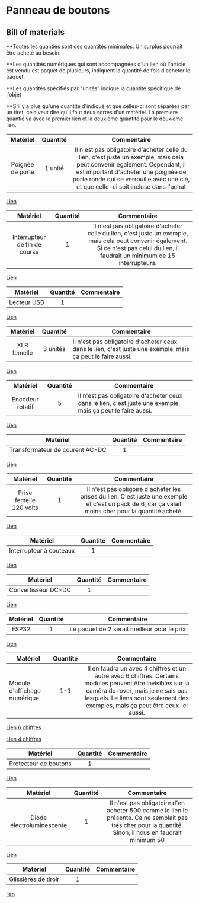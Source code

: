 # Panneau de boutons 

## Bill of materials

**Toutes les quantiés sont des quantités minimales. Un surplus pourrait être acheté au besoin.

**Les quantités numériques qui sont accompagnées d'un lien où l'article est vendu est paquet de plusieurs, indiquent la quantité de fois d'acheter le paquet.

**Les quantités spécifiés par "unités" indique la quantité spécifique de l'objet

**S'il y a plus qu'une quantité d'indiqué et que celles-ci sont séparées par un tiret, cela veut dire qu'il faut deux sortes d'un matériel. La première quantié va avec le premier lien et la deuxième quantité pour le deuxième lien.

|     Matériel     | Quantité |                                                                                                                   Commentaire                                                                                                                  |
|:----------------:|:--------:|:----------------------------------------------------------------------------------------------------------------------------------------------------------------------------------------------------------------------------------------------:|
| Poignée de porte |  1 unité | Il n'est pas obligatoire d'acheter celle du lien, c'est juste un exemple, mais cela peut convenir également. Cependant, il est important d'acheter une poignée de porte ronde qui se verrouille avec une clé, et que celle-ci soit incluse dans l'achat|

[Lien](https://www.amazon.ca/Pack-Entry-Knobs-Outdoor-Interior/dp/B0D7GBKWKW/ref=cs_sr_dp_1?crid=QOT6QB59B7BT&dib=eyJ2IjoiMSJ9.HFy_V1cW26deGh8Dt3B6CMN0tjHzEJx9pKVhVknl4Eu1asB_f111cp8c9g14sOmEacfYc83QH0v9aVTj0Xif0iSCxipMF_xv08EZIsgV6PdhjSn-c09eGxKpS1UKPeUv9UzOvf3qj7wzPQgqFugsfZM9w-vegDcdKifepbOti9mQRLi4iRLsJDAC_wE9NaRbZElG155brGHKayMajfT-V2NWPr1MExXRGUE5mR0l_3JZQkNjR0OQ9KlDWhn28jwRhqtTz04UqJVFDFEfx0wNzqAVBbmqYquGxK94Q8q2FbM.2CCKlZquTeRJ4lBHJVMYm5XmNuEPWrSjyGmRCrAL_Kg&dib_tag=se&keywords=poign%C3%A9e%2Bde%2Bporte&qid=1728872860&sprefix=poign%C3%A9e%2Bde%2Bporte%2Caps%2C110&sr=8-8&th=1)

|            Matériel           | Quantité |                                                  Commentaire                                                 |
|:-----------------------------:|:--------:|:------------------------------------------------------------------------------------------------------------:|
| Interrupteur de fin de course |    1   | Il n'est pas obligatoire d'acheter celle du lien, c'est juste un exemple, mais cela peut convenir également. Si ce n'est pas celui du lien, il faudrait un minimum de 15 interrupteurs. |

[Lien](https://www.amazon.ca/DAOKI-Switch-Momentary-Button-Arduino/dp/B07YKH3TDR?th=1)

| Matériel    | Quantité | Commentaire |
|-------------|:--------:|-------------|
| Lecteur USB |     1    |             |

[Lien](https://www.amazon.ca/Keenso-Breakout-Female-Adapter-Connector/dp/B07VBRTDVF/ref=sr_1_17?crid=2QUKG6OMSB8CG&dib=eyJ2IjoiMSJ9.TagVqnRX5aL4BhOWaMn_-IlWK0mq1fSWvlCW6rWHhzXuOOGeDViHg4fn7ebiypEIqHUrSnoD0s8tJvWBXSsPkWnKkPabpA8Hg8XjK8OtI-wXf8XJ2pho40GJns5ITHQ4BmvXfWJg_-n0ViNrMJ4EZkdwaN0m8Sa_fWi5_IOzPAAPe5sczqkOY4UTPad-bqN7I7DMszVgjlsrqhHvLCOSWl1uSQAc7mBIXPTu5kt5uZ6KExXTk8k81TNoPyo2LB2I3DVp5aVLyiNNp1Usnyi__CZqlCMrf9N-lxl_wxp4zss.H7pBjP4M90WsyBN25rS6eZJSMeMVlpT53urhTUp14Yw&dib_tag=se&keywords=lecteur+usb+for+pcb&qid=1728874417&sprefix=lecteur+usb+for+pcb%2Caps%2C107&sr=8-17)

|   Matériel  | Quantité | Commentaire                                                                                                 |
|:-----------:|:--------:|-------------------------------------------------------------------------------------------------------------|
| XLR femelle |     3 unités    | Il n'est pas obligatoire d'acheter ceux dans le lien, c'est juste une exemple, mais ça peut le faire aussi. |

[Lien](https://www.amazon.ca/XLR-Female-Jack-Pin-Connector/dp/B07S6J8WVD/ref=sr_1_12?crid=1X4Q30H5TS6HV&dib=eyJ2IjoiMSJ9.t3uB8dE0axaaJTPxKV4VDqTBVEkLJMt-xyze0CFdpdmH8oVCzzXn4reArpSznrV30jyp9FVLNhiTkzFdmWRsfyyXMtDK8-NI-4nCErvD6b5D2rr0Djq3CUNyDA10imyKDOqljBM2wEZiX_5UqaHG-5Hqka7AQUXKHJCnHtSk2zZkeJ53Ea2QeajnsELljZjBF-rSGqDFWtPiTEVcXyukB_n0FvrTxe0WOjpXVpDYZb5Ze2DWyywx66gXKSSdNjCdS5r578yf97G431KZwftS-EWjDWbp1duGxl-89xWvnfY.bqxjSX2MUhH6eT9_hZzV6A4i40AMZJ7XzduDYjt3dNM&dib_tag=se&keywords=xlr%2Bfemale&qid=1728874573&sprefix=xlr%2Bfemale%2Caps%2C128&sr=8-12&th=1)

|     Matériel     | Quantité | Commentaire |
|:----------------:|:--------:|-------------|
| Encodeur rotatif |     5    | Il n'est pas obligatoire d'acheter ceux dans le lien, c'est juste une exemple, mais ça peut le faire aussi.             |

[Lien](https://www.amazon.ca/Taiss-KY-040-Encoder-15%C3%9716-5-Arduino/dp/B07F26CT6B/ref=sr_1_9?crid=6WOHEQR10LD7&dib=eyJ2IjoiMSJ9.rP4ALOKB3WzEixW5PgHFw1gF-ovHvTE6_c_CPRzU7hAU4y_eQ2b4u7H6WhiK1XsU_Dcqb3shFNZ9MG5bv_zB_xmkmpUdP_1iFSgofo1CxzPsKQxUMG9ENUSUZOl-xWXDX6oL_j6ybLDTaUBucuQXt-AQjINo4sYQycm6hnhAJ0vHM5ZsNyHzX_xgGXPLdL0IV06VLP3maZLJV2nGQTwt1vKbLqHXBA44tBbL3YgxgR1zpKVKtmGNVNSHIcm1MTyUPNANSSWcYEqU8qYIF4iV69TByEgK9NLrboqFRyim2lU.WlpbuBvrZ5OSnYfPGV3gPelrMGClHGp3h1Gg1YxzCk4&dib_tag=se&keywords=encodeur+rotatif&qid=1729032074&sprefix=encodeur+rotat%2Caps%2C94&sr=8-9)


|             Matériel            | Quantité | Commentaire |
|:-------------------------------:|:--------:|-------------|
| Transformateur de courent AC-DC |     1    |             |

[Lien](https://www.amazon.ca/ALITOVE-Transformer-Switching-Converter-Security/dp/B078RZ6C3N/ref=sr_1_2?crid=3A2ZTDFPPK9R5&dib=eyJ2IjoiMSJ9.d8G53UK0ITyNPyBtzC9XOUUkM4HXGOU0QNxzqXZBG0dllu87EK8EXyy3yKbmBsxs9_Iha_PAXnqZts6R0aZ2DcHR1pPjveNvDVd9QdEQTbpAYLLTDEMmtnULU73KIY7LVaidbXBmW_vNR3BDGL4aM_bCttNly2PqOSaRWSJ69-BbqBXI9GTJAn5SJvLPDwbI2DWIcKMogZ1YBHgkbgZ7nUAbmNabjPAjhhxWUmMsfJaPibrE0CGfKH-DJpu7qolXgO3gzwkyNRcnStbggwIU1Pxp1xWqeiqVjNBVkLBozxE.4vFPQDKGdkDtdbtTi_6F20o7Vy8jnNqugnZl4IXOQcM&dib_tag=se&keywords=-ALITOVE%2B12V%2B15A%2B180W%2BPower%2BSupply%2BTransformer%2BSwitch%2BAC%2B110V%2F220V%2Bto%2BDC%2B12V%2B-AMAZON&qid=1728947179&sprefix=alitove%2B12v%2B15a%2B180w%2Bpower%2Bsupply%2Btransformer%2Bswitch%2Bac%2B110v%2F220v%2Bto%2Bdc%2B12v%2B-amazon%2Caps%2C96&sr=8-2&th=1)

|         Matériel        | Quantité |                                                                      Commentaire                                                                      |
|:-----------------------:|:--------:|:-----------------------------------------------------------------------------------------------------------------------------------------------------:|
| Prise femelle 120 volts |     1    | Il n'est pas obligoire d'acheter les prises du lien. C'est juste une exemple et c'est un pack de 6, car ça valait moins cher pour la quantité acheté. |

[Lien](https://www.amazon.ca/MKBKLLJY-Industrial-Connectors-Adapter-Connection/dp/B0C2GYNPMQ/ref=sr_1_16?crid=1KED9B48OYIKA&dib=eyJ2IjoiMSJ9.ZXlX8mYVz3zPiyzGJqhKrkbe2m73XXxAqslDPc5u8ii77bo9kUp-LLLmm-KQt2xyQP4KOA5mqqS7PWGRk3GipmVilCgXed8Qh4A_0F--EbSUyHa7TKyFVzw2PcMT_kmI6SHZWArlgyoz1q34xc8wBrUAnr1dVGRIFl_6mATtXRAN21UNM5-4IAxeT3ZLiwkWqjXb1VzQdzWTIBdWrDkPZw52mWizPiymAt0Rr9cEEqKgOc4epXAESnUuqYEAlXWWOk8-Wodpa7ogmEoiw6K6n_MLCGYDo_K9yJMBxE0DMKU.38BAl7wgLKJaVil8IZMO8-Yc3iYLY5PyAx1zRzZs7qI&dib_tag=se&keywords=120v+female+outlet&qid=1728947304&sprefix=120v+female+outelt%2Caps%2C99&sr=8-16)

|         Matériel        | Quantité | Commentaire |
|:-----------------------:|:--------:|:-----------:|
| Interrupteur à couteaux |     1    |             |

[Lien](https://www.amazon.ca/Household-Disconnect-Electrical-Control-Switches/dp/B0D3VSK37Z/ref=sr_1_3?crid=2GEELWFT64GS6&dib=eyJ2IjoiMSJ9.1KnJ6SyK8V-xH0bc0qHWSRqVqU1M1AuVAKQrfMSTATvw9YIdFmHYXJQ1WofkQp6UD_qLzzHluf1zesxGyOlUBUQoGDAlRQS3L54_q49XRgfaVK0lv9x2I-4rKkUFkNFKGReOemljzZhjiOquUoINYUJKzmOhxxKfNFfkZgWDtCWgbfEtXft6FEWpk5qWaLi533sndSLJudoqMoGcaXN5O5hlqsdO7NgwLGN_wfKUKkDwPwTewRSPh3Wsh7IT1wNElGw42wez91CBgvIPSCj4NEZRcwSxhaxAA1HZ_uRrLjk.TWkg2NJM-5h5qys-iJpyRxJVolML9icoebUwSkaMBmQ&dib_tag=se&keywords=-100A+2+Pole+Double+Throw+Knife+Switch+Electrical+Disconnect+Knife+Safety+Disconnector+Semicircular+Switch+for+Home+Appliances&qid=1728947788&s=industrial&sprefix=100a+2+pole+double+throw+knife+switch+electrical+disconnect+knife+safety+disconnector+semicircular+switch+for+home+appliances%2Cindustrial%2C90&sr=1-3)

|       Matériel      | Quantité | Commentaire |
|:-------------------:|:--------:|:-----------:|
| Convertisseur DC-DC |     1    |             |

[Lien](https://www.amazon.ca/Step-Down-Waterproof-Miniature-Converter-Supply/dp/B07PNWPLRY)


| Matériel | Quantité |                 Commentaire                 |
|:--------:|:--------:|:-------------------------------------------:|
|   ESP32  |     1    | Le paquet de 2 serait meilleur pour le prix |

[Lien](https://www.amazon.ca/Freenove-ESP32-WROOM-Compatible-Wireless-Detailed/dp/B0C9THDPXP/ref=sr_1_6?crid=1OBSBJQ492UE8&dib=eyJ2IjoiMSJ9.a1IfNGmnc5ZAlhtfsdlT0_brqgZiK8YhAovBqUEVjZNOuHUUFVAZHLQQ_zzQHUcTsLX7mHhPB-Ye45rOdllRzs_k1dpJ5MJKaIpYMxNI9dYawhCweCNlqZ9w4gSIuFatrXsW5T4FGOH74q-2ilh1wiw0TtQhklo5Feuvqc-tTz8A7l_BwftpFYfQiNB7FLZkJobUSAaEQC5H1xQWw_s3MovHNAmV-Gsjh7RvVPZ16HzTDzBYvJBrn8w0AWn20Hc4cILIG9zLY7j8O30nUNqxDdHk-g1B_mYc-j0in0DWlv4.v4f4uNp7XMAdRWItSkkHAD5I-iZr7kZ3-J7FFF2IqLQ&dib_tag=se&keywords=esp32&qid=1729030544&sprefix=esp32%2Caps%2C99&sr=8-6&th=1)

| Matériel                     | Quantité |                                                                                                             Commentaire                                                                                                            |
|------------------------------|:--------:|:----------------------------------------------------------------------------------------------------------------------------------------------------------------------------------------------------------------------------------:|
| Module d'affichage numérique |    1-1   | Il en faudra un avec 4 chiffres et un autre avec 6 chiffres. Certains modules peuvent être invisibles sur la caméra du rover, mais je ne sais pas lesquels. Le liens sont seulement des exemples, mais ça peut être ceux-ci aussi. |

[Lien 6 chiffres]( https://www.amazon.ca/PATIKIL-Display-Segment-Cathode-Electronic/dp/B0CCJ8NRWF/ref=sr_1_7?crid=3GQXO6DAPM3TM&dib=eyJ2IjoiMSJ9.eLL_Z52QKUQXM4orRlc-KCvOP8TxEqFD6vXQ1j2GH5JxJmKIduNjqYR-Ija-w3GFiVVKNTiE7o2VabVdreyqbHno-bOZpnNWaWhSbbaI42NK1t8zmGrQAuvchM1GHCmaqwFqlzOLYXRm66DiiacVGpB_uXUJATYD291izuARSXX1bZ5iDJEudPReZ09Tg-dq2SEcAOhL9t2ehGDXeQcc3gZa-W1XTBASLfkVmXPfwmahgM4jYL7TOpJjWwkllJuy0MQcCa1IbOxL5OyVoC57HXDejW_ICLEntg93HvX1xjE.dMU1QcKJqUzG7I-A5dh1zSLXZpwwNqbRscPxNbqWhBg&dib_tag=se&keywords=Module+d%27affichage+num%C3%A9rique+5+chiffres&qid=1728963943&sprefix=module+d%27affichage+num%C3%A9rique+5+chiffres%2Caps%2C74&sr=8-7)

[Lien 4 chiffres]( https://www.amazon.ca/Automation-Control-Multifunctional-Channel-Digital/dp/B078SL49RH/ref=sr_1_44?crid=36KJ98P06LXBW&dib=eyJ2IjoiMSJ9.0OzNMqWoYrvTed3cJH0JVQW0Tb1m8uLt2iMrr13tV45VjW0zp8ssRuYOAxr1-D6CwLZED4bFyZoZkzQ5TDseZLXEmJXcVQzeb5Qqmm63IgwsvQImSIKOJ89WlgBlDlCdMuqdiqjRw-LDeiOxv4Kr8GNoEbJ4__P4JMYIfGvTMxZTvZ74bklZc1z2l_zMl2vrLTBJTcsdszz14Md9k_z5x7DgO9zemBb4mLdVM_5K8wMUw7w8iMTIWmkngV8722kzGzmE8cDN974rdUpXdi6C-cYxYe9ZApWvZO92mfK8ec0.BfST_N93im7CYNpMuQafFmr3UWxvyonyCTTVUKnAjDo&dib_tag=se&keywords=led+pcb+display+module&qid=1728966987&sprefix=led+pcb+display+module%2Caps%2C76&sr=8-44)

|        Matériel       | Quantité | Commentaire |
|:---------------------:|:--------:|:-----------:|
| Protecteur de boutons |     1    |             |

[Lien]( https://www.amazon.ca/Healeved-Dustproof-Emergency-Transparent-Pushbutton/dp/B0CRC3TBCJ)


|          Matériel         | Quantité | Commentaire |
|:-------------------------:|:--------:|:-----------:|
| Diode électroluminescente |     1    | Il n'est pas obligatoire d'en acheter 500 comme le lien le présente. Ça ne semblait pas très cher pour la quantité. Sinon, il nous en faudrait minimum 50         |

[Lien](https://www.amazon.ca/Millimeter-Emitting-Assortment-Diffused-Indicator/dp/B07N2GVCYZ/ref=sr_1_5?crid=29U9J6BK6DMLU&dib=eyJ2IjoiMSJ9.-2kJh5e1GElzlQ7ICTCL_RupIkGwq9OVi8CxLJK7aIRIdgWH2fExlRo579oG-1dHufUb-7YbpoKPCctPTMtkOXISP-WsAJ6J296bM8E0IVsh0GXjksU82mN0Ba_JU1VsVoj1L10y3QYU1p1iuMGxQFP7r_ROZ5zj9he8w7OSlHZp1EDX7L6-X7SS8lXAlLL1Wku4ee_7AwpL5QcPXol0KqjzxnrNBbECPVkMJp6uiu_Z8rxAfwfCLvmjX0OU6rFdTmcm3-s8NxIpUQIIV9mYnl97n43WCdgsbVTbAl_i6KA.MRZeVAe7YKnyniEDZhFjZqTQqLfeW7E8k-T6JO_Cu9g&dib_tag=se&keywords=led%2Bdiode&qid=1729083903&sprefix=led%2Bdiode%2Caps%2C141&sr=8-5&th=1)



|          Matériel         | Quantité |                                                                        Commentaire                                                                        |
|:-------------------------:|:--------:|:---------------------------------------------------------------------------------------------------------------------------------------------------------:|
| Glissières de tiroir |     1    | |

[lien](https://www.amazon.ca/Pairs-Drawer-Slides-Bearing-3-Section/dp/B0CZLDJLRP/ref=sr_1_5?crid=TEMLFLW21NTA&dib=eyJ2IjoiMSJ9.LKj3PrAjL7COHdKpfaqxC5qwpnn1oiVdIgb8VXeM9jHjUEXCy-5VgkyCtUyUWZBQnCUK7cFK_GE7mf2AP-Pu0IyCQDvzEFr4VGxpqFZVOPnjJM6L29a18PolYN2TauHdxufdkXLQGjrgJp_ug2EVdEaYNQQSxdO6KF5wLRyJV_h6qt9cbvh83IfRe183TcseZyNaCYvC0ZFYqeSRJd7dc3ZVLNHNC_L3acR7bJYtkDgc_pCg6yLngOz0_Jm5OImw04pQZy-yht5yG344SMnuB9orG5-gyvQWOooVUsMFvik.WDsV6xNEx8tsyDbRMlTtJRaeAngSIxUNvqXE3O5tZto&dib_tag=se&keywords=support%2Brail%2Bfor%2Bdrawer%2B12%2Binch&qid=1729100175&sprefix=support%2Brail%2Bfor%2Bdrawer%2B12%2Binch%2Caps%2C113&sr=8-5&th=1)

